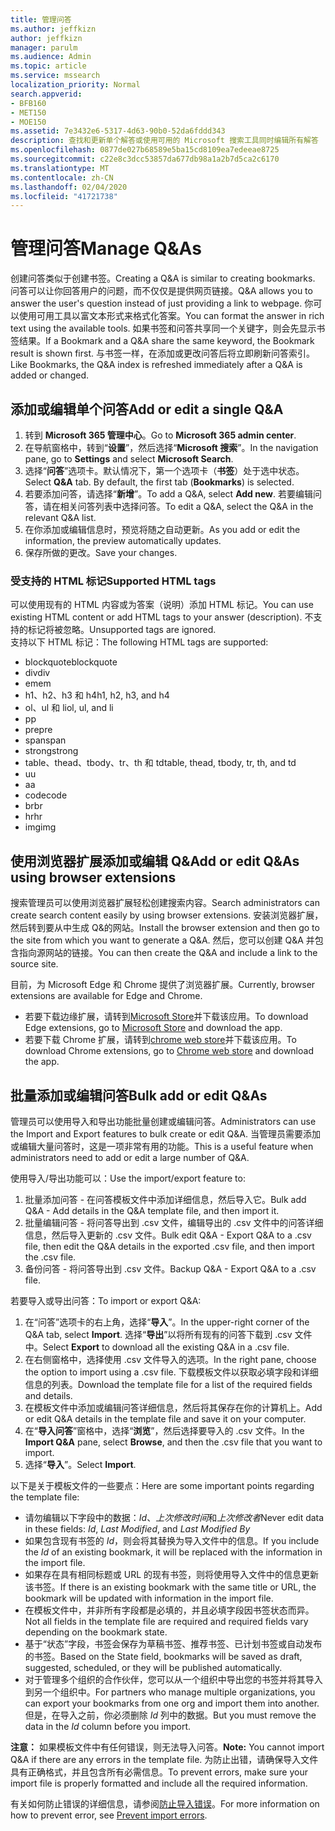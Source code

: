 ```yaml
---
title: 管理问答
ms.author: jeffkizn
author: jeffkizn
manager: parulm
ms.audience: Admin
ms.topic: article
ms.service: mssearch
localization_priority: Normal
search.appverid:
- BFB160
- MET150
- MOE150
ms.assetid: 7e3432e6-5317-4d63-90b0-52da6fddd343
description: 查找和更新单个解答或使用可用的 Microsoft 搜索工具同时编辑所有解答
ms.openlocfilehash: 0877de027b68589e5ba15cd8109ea7edeeae8725
ms.sourcegitcommit: c22e8c3dcc53857da677db98a1a2b7d5ca2c6170
ms.translationtype: MT
ms.contentlocale: zh-CN
ms.lasthandoff: 02/04/2020
ms.locfileid: "41721738"
---
```

# <a name="manage-qas"></a><span data-ttu-id="6d03c-103">管理问答</span><span class="sxs-lookup"><span data-stu-id="6d03c-103">Manage Q&As</span></span>

<span data-ttu-id="6d03c-104">创建问答类似于创建书签。</span><span class="sxs-lookup"><span data-stu-id="6d03c-104">Creating a Q&A is similar to creating bookmarks.</span></span> <span data-ttu-id="6d03c-105">问答可以让你回答用户的问题，而不仅仅是提供网页链接。</span><span class="sxs-lookup"><span data-stu-id="6d03c-105">Q&A allows you to answer the user's question instead of just providing a link to webpage.</span></span> <span data-ttu-id="6d03c-106">你可以使用可用工具以富文本形式来格式化答案。</span><span class="sxs-lookup"><span data-stu-id="6d03c-106">You can format the answer in rich text using the available tools.</span></span> <span data-ttu-id="6d03c-107">如果书签和问答共享同一个关键字，则会先显示书签结果。</span><span class="sxs-lookup"><span data-stu-id="6d03c-107">If a Bookmark and a Q&A share the same keyword, the Bookmark result is shown first.</span></span> <span data-ttu-id="6d03c-108">与书签一样，在添加或更改问答后将立即刷新问答索引。</span><span class="sxs-lookup"><span data-stu-id="6d03c-108">Like Bookmarks, the Q&A index is refreshed immediately after a Q&A is added or changed.</span></span>

## <a name="add-or-edit-a-single-qa"></a><span data-ttu-id="6d03c-109">添加或编辑单个问答</span><span class="sxs-lookup"><span data-stu-id="6d03c-109">Add or edit a single Q&A</span></span>

1. <span data-ttu-id="6d03c-110">转到 **Microsoft 365 管理中心**。</span><span class="sxs-lookup"><span data-stu-id="6d03c-110">Go to **Microsoft 365 admin center**.</span></span>
1. <span data-ttu-id="6d03c-111">在导航窗格中，转到“**设置**”，然后选择“**Microsoft 搜索**”。</span><span class="sxs-lookup"><span data-stu-id="6d03c-111">In the navigation pane, go to **Settings** and select **Microsoft Search**.</span></span>
1. <span data-ttu-id="6d03c-112">选择“**问答**”选项卡。默认情况下，第一个选项卡（**书签**）处于选中状态。</span><span class="sxs-lookup"><span data-stu-id="6d03c-112">Select **Q&A** tab. By default, the first tab (**Bookmarks**) is selected.</span></span>
1. <span data-ttu-id="6d03c-113">若要添加问答，请选择“**新增**”。</span><span class="sxs-lookup"><span data-stu-id="6d03c-113">To add a Q&A, select **Add new**.</span></span>
<span data-ttu-id="6d03c-114">若要编辑问答，请在相关问答列表中选择问答。</span><span class="sxs-lookup"><span data-stu-id="6d03c-114">To edit a Q&A, select the Q&A in the relevant Q&A list.</span></span>
1. <span data-ttu-id="6d03c-115">在你添加或编辑信息时，预览将随之自动更新。</span><span class="sxs-lookup"><span data-stu-id="6d03c-115">As you add or edit the information, the preview automatically updates.</span></span>
1. <span data-ttu-id="6d03c-116">保存所做的更改。</span><span class="sxs-lookup"><span data-stu-id="6d03c-116">Save your changes.</span></span>

### <a name="supported-html-tags"></a><span data-ttu-id="6d03c-117">受支持的 HTML 标记</span><span class="sxs-lookup"><span data-stu-id="6d03c-117">Supported HTML tags</span></span>

<span data-ttu-id="6d03c-118">可以使用现有的 HTML 内容或为答案（说明）添加 HTML 标记。</span><span class="sxs-lookup"><span data-stu-id="6d03c-118">You can use existing HTML content or add HTML tags to your answer (description).</span></span> <span data-ttu-id="6d03c-119">不支持的标记将被忽略。</span><span class="sxs-lookup"><span data-stu-id="6d03c-119">Unsupported tags are ignored.</span></span>  
<span data-ttu-id="6d03c-120">支持以下 HTML 标记：</span><span class="sxs-lookup"><span data-stu-id="6d03c-120">The following HTML tags are supported:</span></span>

- <span data-ttu-id="6d03c-121">blockquote</span><span class="sxs-lookup"><span data-stu-id="6d03c-121">blockquote</span></span>
- <span data-ttu-id="6d03c-122">div</span><span class="sxs-lookup"><span data-stu-id="6d03c-122">div</span></span>
- <span data-ttu-id="6d03c-123">em</span><span class="sxs-lookup"><span data-stu-id="6d03c-123">em</span></span>
- <span data-ttu-id="6d03c-124">h1、h2、h3 和 h4</span><span class="sxs-lookup"><span data-stu-id="6d03c-124">h1, h2, h3, and h4</span></span>
- <span data-ttu-id="6d03c-125">ol、ul 和 li</span><span class="sxs-lookup"><span data-stu-id="6d03c-125">ol, ul, and li</span></span>
- <span data-ttu-id="6d03c-126">p</span><span class="sxs-lookup"><span data-stu-id="6d03c-126">p</span></span>
- <span data-ttu-id="6d03c-127">pre</span><span class="sxs-lookup"><span data-stu-id="6d03c-127">pre</span></span>
- <span data-ttu-id="6d03c-128">span</span><span class="sxs-lookup"><span data-stu-id="6d03c-128">span</span></span>
- <span data-ttu-id="6d03c-129">strong</span><span class="sxs-lookup"><span data-stu-id="6d03c-129">strong</span></span>
- <span data-ttu-id="6d03c-130">table、thead、tbody、tr、th 和 td</span><span class="sxs-lookup"><span data-stu-id="6d03c-130">table, thead, tbody, tr, th, and td</span></span>
- <span data-ttu-id="6d03c-131">u</span><span class="sxs-lookup"><span data-stu-id="6d03c-131">u</span></span>
- <span data-ttu-id="6d03c-132">a</span><span class="sxs-lookup"><span data-stu-id="6d03c-132">a</span></span>
- <span data-ttu-id="6d03c-133">code</span><span class="sxs-lookup"><span data-stu-id="6d03c-133">code</span></span>
- <span data-ttu-id="6d03c-134">br</span><span class="sxs-lookup"><span data-stu-id="6d03c-134">br</span></span>
- <span data-ttu-id="6d03c-135">hr</span><span class="sxs-lookup"><span data-stu-id="6d03c-135">hr</span></span>
- <span data-ttu-id="6d03c-136">img</span><span class="sxs-lookup"><span data-stu-id="6d03c-136">img</span></span>

## <a name="add-or-edit-qas-using-browser-extensions"></a><span data-ttu-id="6d03c-137">使用浏览器扩展添加或编辑 Q&</span><span class="sxs-lookup"><span data-stu-id="6d03c-137">Add or edit Q&As using browser extensions</span></span>

<span data-ttu-id="6d03c-138">搜索管理员可以使用浏览器扩展轻松创建搜索内容。</span><span class="sxs-lookup"><span data-stu-id="6d03c-138">Search administrators can create search content easily by using browser extensions.</span></span> <span data-ttu-id="6d03c-139">安装浏览器扩展，然后转到要从中生成 Q&的网站。</span><span class="sxs-lookup"><span data-stu-id="6d03c-139">Install the browser extension and then go to the site from which you want to generate a Q&A.</span></span> <span data-ttu-id="6d03c-140">然后，您可以创建 Q&A 并包含指向源网站的链接。</span><span class="sxs-lookup"><span data-stu-id="6d03c-140">You can then create the Q&A and include a link to the source site.</span></span>

<span data-ttu-id="6d03c-141">目前，为 Microsoft Edge 和 Chrome 提供了浏览器扩展。</span><span class="sxs-lookup"><span data-stu-id="6d03c-141">Currently, browser extensions are available for Edge and Chrome.</span></span>

- <span data-ttu-id="6d03c-142">若要下载边缘扩展，请转到[Microsoft Store](https://www.microsoft.com/p/microsoft-search-content-creator/9nrqdbcbwq55?activetab=pivot:overviewtab)并下载该应用。</span><span class="sxs-lookup"><span data-stu-id="6d03c-142">To download Edge extensions, go to [Microsoft Store](https://www.microsoft.com/p/microsoft-search-content-creator/9nrqdbcbwq55?activetab=pivot:overviewtab) and download the app.</span></span>
- <span data-ttu-id="6d03c-143">若要下载 Chrome 扩展，请转到[chrome web store](https://chrome.google.com/webstore/detail/microsoft-search-content/nocnablpaoeecfmfnjoheefkogmleipm)并下载该应用。</span><span class="sxs-lookup"><span data-stu-id="6d03c-143">To download Chrome extensions, go to [Chrome web store](https://chrome.google.com/webstore/detail/microsoft-search-content/nocnablpaoeecfmfnjoheefkogmleipm) and download the app.</span></span>

## <a name="bulk-add-or-edit-qas"></a><span data-ttu-id="6d03c-144">批量添加或编辑问答</span><span class="sxs-lookup"><span data-stu-id="6d03c-144">Bulk add or edit Q&As</span></span>

<span data-ttu-id="6d03c-145">管理员可以使用导入和导出功能批量创建或编辑问答。</span><span class="sxs-lookup"><span data-stu-id="6d03c-145">Administrators can use the Import and Export features to bulk create or edit Q&A.</span></span> <span data-ttu-id="6d03c-146">当管理员需要添加或编辑大量问答时，这是一项非常有用的功能。</span><span class="sxs-lookup"><span data-stu-id="6d03c-146">This is a useful feature when administrators need to add or edit a large number of Q&A.</span></span>

<span data-ttu-id="6d03c-147">使用导入/导出功能可以：</span><span class="sxs-lookup"><span data-stu-id="6d03c-147">Use the import/export feature to:</span></span>

1. <span data-ttu-id="6d03c-148">批量添加问答 - 在问答模板文件中添加详细信息，然后导入它。</span><span class="sxs-lookup"><span data-stu-id="6d03c-148">Bulk add Q&A - Add details in the Q&A template file, and then import it.</span></span>
1. <span data-ttu-id="6d03c-149">批量编辑问答 - 将问答导出到 .csv 文件，编辑导出的 .csv 文件中的问答详细信息，然后导入更新的 .csv 文件。</span><span class="sxs-lookup"><span data-stu-id="6d03c-149">Bulk edit Q&A - Export Q&A to a .csv file, then edit the Q&A details in the exported .csv file, and then import the .csv file.</span></span>
1. <span data-ttu-id="6d03c-150">备份问答 - 将问答导出到 .csv 文件。</span><span class="sxs-lookup"><span data-stu-id="6d03c-150">Backup Q&A - Export Q&A to a .csv file.</span></span>

<span data-ttu-id="6d03c-151">若要导入或导出问答：</span><span class="sxs-lookup"><span data-stu-id="6d03c-151">To import or export Q&A:</span></span>

1. <span data-ttu-id="6d03c-152">在“问答”选项卡的右上角，选择“**导入**”。</span><span class="sxs-lookup"><span data-stu-id="6d03c-152">In the upper-right corner of the Q&A tab, select **Import**.</span></span>
<span data-ttu-id="6d03c-153">选择“**导出**”以将所有现有的问答下载到 .csv 文件中。</span><span class="sxs-lookup"><span data-stu-id="6d03c-153">Select **Export** to download all the existing Q&A in a .csv file.</span></span>
1. <span data-ttu-id="6d03c-154">在右侧窗格中，选择使用 .csv 文件导入的选项。</span><span class="sxs-lookup"><span data-stu-id="6d03c-154">In the right pane, choose the option to import using a .csv file.</span></span>
<span data-ttu-id="6d03c-155">下载模板文件以获取必填字段和详细信息的列表。</span><span class="sxs-lookup"><span data-stu-id="6d03c-155">Download the template file for a list of the required fields and details.</span></span>
1. <span data-ttu-id="6d03c-156">在模板文件中添加或编辑问答详细信息，然后将其保存在你的计算机上。</span><span class="sxs-lookup"><span data-stu-id="6d03c-156">Add or edit Q&A details in the template file and save it on your computer.</span></span>
1. <span data-ttu-id="6d03c-157">在“**导入问答**”窗格中，选择“**浏览**”，然后选择要导入的 .csv 文件。</span><span class="sxs-lookup"><span data-stu-id="6d03c-157">In the **Import Q&A** pane, select **Browse**, and then the .csv file that you want to import.</span></span>
1. <span data-ttu-id="6d03c-158">选择“**导入**”。</span><span class="sxs-lookup"><span data-stu-id="6d03c-158">Select **Import**.</span></span>

<span data-ttu-id="6d03c-159">以下是关于模板文件的一些要点：</span><span class="sxs-lookup"><span data-stu-id="6d03c-159">Here are some important points regarding the template file:</span></span>

- <span data-ttu-id="6d03c-160">请勿编辑以下字段中的数据：*Id*、*上次修改时间*和*上次修改者*</span><span class="sxs-lookup"><span data-stu-id="6d03c-160">Never edit data in these fields: *Id*, *Last Modified*, and *Last Modified By*</span></span>
- <span data-ttu-id="6d03c-161">如果包含现有书签的 *Id*，则会将其替换为导入文件中的信息。</span><span class="sxs-lookup"><span data-stu-id="6d03c-161">If you include the *Id* of an existing bookmark, it will be replaced with the information in the import file.</span></span>
- <span data-ttu-id="6d03c-162">如果存在具有相同标题或 URL 的现有书签，则将使用导入文件中的信息更新该书签。</span><span class="sxs-lookup"><span data-stu-id="6d03c-162">If there is an existing bookmark with the same title or URL, the bookmark will be updated with information in the import file.</span></span>
- <span data-ttu-id="6d03c-163">在模板文件中，并非所有字段都是必填的，并且必填字段因书签状态而异。</span><span class="sxs-lookup"><span data-stu-id="6d03c-163">Not all fields in the template file are required and required fields vary depending on the bookmark state.</span></span>
- <span data-ttu-id="6d03c-164">基于“状态”字段，书签会保存为草稿书签、推荐书签、已计划书签或自动发布的书签。</span><span class="sxs-lookup"><span data-stu-id="6d03c-164">Based on the State field, bookmarks will be saved as draft, suggested, scheduled, or they will be published automatically.</span></span>
- <span data-ttu-id="6d03c-165">对于管理多个组织的合作伙伴，您可以从一个组织中导出您的书签并将其导入到另一个组织中。</span><span class="sxs-lookup"><span data-stu-id="6d03c-165">For partners who manage multiple organizations, you can export your bookmarks from one org and import them into another.</span></span> <span data-ttu-id="6d03c-166">但是，在导入之前，你必须删除 *Id* 列中的数据。</span><span class="sxs-lookup"><span data-stu-id="6d03c-166">But you must remove the data in the *Id* column before you import.</span></span>

<span data-ttu-id="6d03c-167">**注意：** 如果模板文件中有任何错误，则无法导入问答。</span><span class="sxs-lookup"><span data-stu-id="6d03c-167">**Note:** You cannot import Q&A if there are any errors in the template file.</span></span> <span data-ttu-id="6d03c-168">为防止出错，请确保导入文件具有正确格式，并且包含所有必需信息。</span><span class="sxs-lookup"><span data-stu-id="6d03c-168">To prevent errors, make sure your import file is properly formatted and include all the required information.</span></span>

<span data-ttu-id="6d03c-169">有关如何防止错误的详细信息，请参阅[防止导入错误](manage-bookmarks.md#prevent-import-errors)。</span><span class="sxs-lookup"><span data-stu-id="6d03c-169">For more information on how to prevent error, see [Prevent import errors](manage-bookmarks.md#prevent-import-errors).</span></span>
